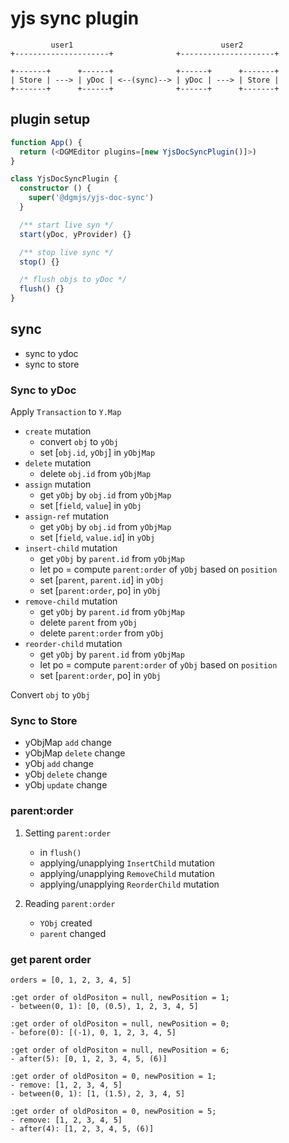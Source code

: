 # yjs sync plugin

```
         user1                                 user2
+---------------------+              +---------------------+

+-------+      +------+              +------+      +-------+
| Store | ---> | yDoc | <--(sync)--> | yDoc | ---> | Store |
+-------+      +------+              +------+      +-------+
```

## plugin setup

```ts
function App() {
  return (<DGMEditor plugins=[new YjsDocSyncPlugin()]>)
}
```

```ts
class YjsDocSyncPlugin {
  constructor () {
    super('@dgmjs/yjs-doc-sync')
  }

  /** start live syn */
  start(yDoc, yProvider) {}

  /** stop live sync */
  stop() {}

  /* flush objs to yDoc */
  flush() {}
}
```

## sync

- sync to ydoc
- sync to store

### Sync to yDoc

Apply `Transaction` to `Y.Map`

- `create` mutation
  - convert `obj` to `yObj`
  - set [`obj.id`, `yObj`] in `yObjMap`
- `delete` mutation
  - delete `obj.id` from `yObjMap`
- `assign` mutation
  - get `yObj` by `obj.id` from `yObjMap`
  - set [`field`, `value`] in `yObj`
- `assign-ref` mutation
  - get `yObj` by `obj.id` from `yObjMap`
  - set [`field`, `value.id`] in `yObj`
- `insert-child` mutation
  - get `yObj` by `parent.id` from `yObjMap`
  - let po = compute `parent:order` of `yObj` based on `position`
  - set [`parent`, `parent.id`] in `yObj`
  - set [`parent:order`, po] in `yObj`
- `remove-child` mutation
  - get `yObj` by `parent.id` from `yObjMap`
  - delete `parent` from `yObj`
  - delete `parent:order` from `yObj`
- `reorder-child` mutation
  - get `yObj` by `parent.id` from `yObjMap`
  - let po = compute `parent:order` of `yObj`  based on `position`
  - set [`parent:order`, po] in `yObj`

Convert `obj` to `yObj`

### Sync to Store

- yObjMap `add` change
- yObjMap `delete` change
- yObj `add` change
- yObj `delete` change
- yObj `update` change

### parent:order

1. Setting `parent:order`
   - in `flush()`
   - applying/unapplying `InsertChild` mutation
   - applying/unapplying `RemoveChild` mutation
   - applying/unapplying `ReorderChild` mutation

2. Reading `parent:order`
   - `YObj` created
   - `parent` changed

### get parent order

```
orders = [0, 1, 2, 3, 4, 5]

:get order of oldPositon = null, newPosition = 1;
- between(0, 1): [0, (0.5), 1, 2, 3, 4, 5]

:get order of oldPositon = null, newPosition = 0;
- before(0): [(-1), 0, 1, 2, 3, 4, 5]

:get order of oldPositon = null, newPosition = 6;
- after(5): [0, 1, 2, 3, 4, 5, (6)]

:get order of oldPositon = 0, newPosition = 1;
- remove: [1, 2, 3, 4, 5]
- between(0, 1): [1, (1.5), 2, 3, 4, 5]

:get order of oldPositon = 0, newPosition = 5;
- remove: [1, 2, 3, 4, 5]
- after(4): [1, 2, 3, 4, 5, (6)]
```
